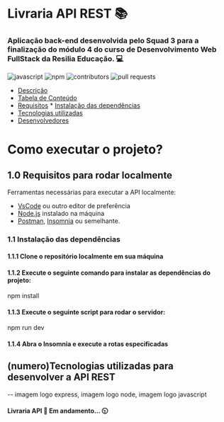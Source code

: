 # Livraria API REST :books:

### Aplicação back-end desenvolvida pelo Squad 3 para a finalização do módulo 4 do curso de Desenvolvimento Web FullStack da Resilia Educação. :computer:

![javascript](https://img.shields.io/github/languages/top/thainarapenha/LivrariaAPI?style=for-the-badge)
![npm](https://img.shields.io/npm/v/8.5?style=for-the-badge)
![contributors](https://img.shields.io/github/contributors/thainarapenha/LivrariaAPI?style=for-the-badge)
![pull requests](https://img.shields.io/github/issues-pr-closed/thainarapenha/LivrariaAPI?style=for-the-badge)

<!--ts-->
   * [Descrição](#descricao)
   * [Tabela de Conteúdo](#tabela-de-conteudo)
   * [Requisitos](#Requisitos-dependências)
    * [Instalação das dependências](#instalacao)
   * [Tecnologias utilizadas](#tecnologias)
   * [Desenvolvedores](#desenvolvedores)
<!--te-->

# Como executar o projeto? 

## 1.0 Requisitos para rodar localmente
Ferramentas necessárias para executar a API localmente:
<!--ts-->
   * [VsCode](https://code.visualstudio.com/download) ou outro editor de preferência
   * [Node.js](https://nodejs.org/en/download/) instalado na máquina
   * [Postman](https://www.postman.com/downloads/), [Insomnia](https://insomnia.rest/download) ou semelhante.
<!--te-->

### 1.1 Instalação das dependências 

#### 1.1.1 Clone o repositório localmente em sua máquina

#### 1.1.2 Execute o seguinte comando para instalar as dependências do projeto: 

npm install
 
#### 1.1.3 Execute o seguinte script para rodar o servidor: 

npm run dev 

#### 1.1.4 Abra o Insomnia e execute a rotas especificadas 

## (numero)Tecnologias utilizadas para desenvolver a API REST 
-- imagem logo express, imagem logo node, imagem logo javascript 

#### Livraria API :round_pushpin: Em andamento... :clock1030:
